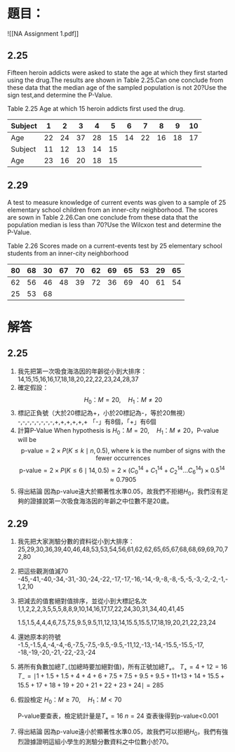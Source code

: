 # 題目：
![[NA Assignment 1.pdf]]
## 2.25
Fifteen heroin addicts were asked to state the age at which they first started using the drug.The results are shown in Table 2.25.Can one conclude from these data that the median age of the sampled population is not 20?Use the sign test,and determine the P-Value.

Table 2.25 Age at which 15 heroin addicts first used the drug.

| Subject | 1   | 2   | 3   | 4   | 5   | 6   | 7   | 8   | 9   | 10  |
| ------- | --- | --- | --- | --- | --- | --- | --- | --- | --- | --- |
| Age     | 22  | 24  | 37  | 28  | 15  | 14  | 22  | 16  | 18  | 17  |
| Subject | 11  | 12  | 13  | 14  | 15  |     |     |     |     |     |
| Age     | 23  | 16  | 20  | 18  | 15  |     |     |     |     |     |



## 2.29
A test to measure knowledge of current events was given to a sample of 25 elementary school children from an inner-city neighborhood. The scores are sown in Table 2.26.Can one conclude from these data that the population median is less than 70?Use the Wilcxon test and determine the P-Value.

Table 2.26 Scores made on a current-events test by 25 elementary school students from an inner-city neighborhood

| 80  | 68  | 30  | 67  | 70  | 62  | 69  | 65  | 53  | 29  | 65  |
| --- | --- | --- | --- | --- | --- | --- | --- | --- | --- | --- |
| 62  | 56  | 46  | 48  | 39  | 72  | 36  | 69  | 40  | 61  | 54  |
| 25  | 53  | 68  |     |     |     |     |     |     |     |     |

# 解答
## 2.25
1. 我先把第一次吸食海洛因的年齡從小到大排序：
	14,15,15,16,16,17,18,18,20,22,22,23,24,28,37
2. 確定假設：
	$$H_0：M=20 ,\quad H_1：M\neq 20$$
3. 標記正負號（大於20標記為+，小於20標記為-，等於20無視）
	-,-,-,-,-,-,-,-,+,+,+,+,+,+
	「-」有8個，「+」有6個
4. 計算P-Value
	When hypothesis is $H_0：M=20 ,\quad H_1：M\neq 20$，P-value will be $$
\text{p-value}=2\times P(K\leq k \mid n,0.5),\;\text{where k is the number of signs with the fewer occurrences}$$
	$$\text{p-value}=2\times P(K\leq 6\mid 14,0.5)=2\times(C^{14}_0+C^{14}_1+C^{14}_2\ldots C^{14}_6)\times0.5^{14}\approx0.7905$$
5. 得出結論
	因為p-value遠大於顯著性水準0.05，故我們不拒絕$H_0$，我們沒有足夠的證據說第一次吸食海洛因的年齡之中位數不是20歲。



## 2.29
1. 我先把大家測驗分數的資料從小到大排序：
	25,29,30,36,39,40,46,48,53,53,54,56,61,62,62,65,65,67,68,68,69,69,70,72,80
2. 把這些觀測值減70
	-45,-41,-40,-34,-31,-30,-24,-22,-17,-17,-16,-14,-9,-8,-8,-5,-5,-3,-2,-2,-1,-1,2,10
3. 把減去的值套絕對值排序，並從小到大標記名次
	1,1,2,2,2,3,5,5,5,8,8,9,10,14,16,17,17,22,24,30,31,34,40,41,45
	
	1.5,1.5,4,4,4,6,7.5,7.5,9.5,9.5,11,12,13,14,15.5,15.5,17,18,19,20,21,22,23,24
4. 還她原本的符號
	-1.5,-1.5,4,-4,-4,-6,-7.5,-7.5,-9.5,-9.5,-11,12,-13,-14,-15.5,-15.5,-17, -18,-19,-20,-21,-22,-23,-24
5. 將所有負數加總$T_-$(加總時要加絕對值)，所有正號加總$T_+$。
	$T_+=4+12=16$
	$T_- =\mid1+1.5+1.5+4+4+6+7.5+7.5+9.5+9.5+11$$+13+14+15.5+ 15.5+17+18+19+20+21+22+23+24\mid=285$

6. 假設檢定
	$H_0：M\geq 70 ,\quad H_1：M< 70$
	
	P-value要查表，檢定統計量是$T_+=16$ $n=24$ 
	查表後得到p-value<0.001
7. 得出結論
	 因為p-value遠小於顯著性水準0.05，故我們可以拒絕$H_0$，我們有強烈證據證明這組小學生的測驗分數資料之中位數小於70。